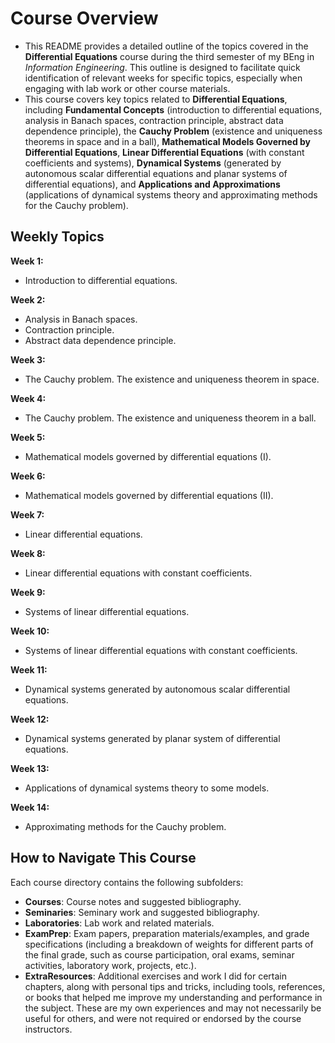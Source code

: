 # Course Overview

- This README provides a detailed outline of the topics covered in the **Differential Equations** course during the third semester of my BEng in _Information Engineering_. This outline is designed to facilitate quick identification of relevant weeks for specific topics, especially when engaging with lab work or other course materials.
- This course covers key topics related to **Differential Equations**, including **Fundamental Concepts** (introduction to differential equations, analysis in Banach spaces, contraction principle, abstract data dependence principle), the **Cauchy Problem** (existence and uniqueness theorems in space and in a ball), **Mathematical Models Governed by Differential Equations**, **Linear Differential Equations** (with constant coefficients and systems), **Dynamical Systems** (generated by autonomous scalar differential equations and planar systems of differential equations), and **Applications and Approximations** (applications of dynamical systems theory and approximating methods for the Cauchy problem).

## Weekly Topics

**Week 1:** 
- Introduction to differential equations.

**Week 2:**
- Analysis in Banach spaces.
- Contraction principle.
- Abstract data dependence principle.

**Week 3:**
- The Cauchy problem. The existence and uniqueness theorem in space.

**Week 4:**
- The Cauchy problem. The existence and uniqueness theorem in a ball.

**Week 5:**
- Mathematical models governed by differential equations (I).

**Week 6:**
- Mathematical models governed by differential equations (II).

**Week 7:**
- Linear differential equations.

**Week 8:**
- Linear differential equations with constant coefficients.

**Week 9:**
- Systems of linear differential equations.

**Week 10:**
- Systems of linear differential equations with constant coefficients.

**Week 11:**
- Dynamical systems generated by autonomous scalar differential equations.

**Week 12:**
- Dynamical systems generated by planar system of differential equations.

**Week 13:**
- Applications of dynamical systems theory to some models.

**Week 14:**
- Approximating methods for the Cauchy problem. 

## How to Navigate This Course

Each course directory contains the following subfolders:

- **Courses**: Course notes and suggested bibliography.
- **Seminaries**: Seminary work and suggested bibliography.
- **Laboratories**: Lab work and related materials.
- **ExamPrep**: Exam papers, preparation materials/examples, and grade specifications (including a breakdown of weights for different parts of the final grade, such as course participation, oral exams, seminar activities, laboratory work, projects, etc.).
- **ExtraResources**: Additional exercises and work I did for certain chapters, along with personal tips and tricks, including tools, references, or books that helped me improve my understanding and performance in the subject. These are my own experiences and may not necessarily be useful for others, and were not required or endorsed by the course instructors.
